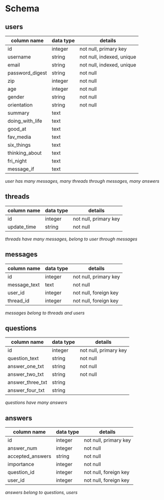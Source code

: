 # Schema

## users
column name     | data type | details
----------------|-----------|-----------------------
id              | integer   | not null, primary key
username        | string    | not null, indexed, unique
email           | string    | not null, indexed, unique
password_digest | string    | not null
zip             | integer   | not null
age             | integer   | not null
gender          | string    | not null
orientation     | string    | not null
summary         | text      |
doing_with_life | text      |
good_at         | text      |
fav_media       | text      |
six_things      | text      |
thinking_about  | text      |
fri_night       | text      |
message_if      | text      |

*user has many messages, many threads through messages,*
*many answers*

## threads
column name     | data type | details
----------------|-----------|-----------------------
id              | integer   | not null, primary key
update_time     | string    | not null

*threads have many messages, belong to user through messages*

## messages
column name     | data type | details
----------------|-----------|-----------------------
id              | integer   | not null, primary key
message_text    | text      | not null
user_id         | integer   | not null, foreign key
thread_id       | integer   | not null, foreign key

*messages belong to threads and users*

## questions
column name     | data type | details
----------------|-----------|-----------------------
id              | integer   | not null, primary key
question_text   | string    | not null
answer_one_txt  | string    | not null
answer_two_txt  | string    | not null
answer_three_txt| string    |
answer_four_txt | string    |

*questions have many answers*

## answers
column name     | data type | details
----------------|-----------|-----------------------
id              | integer   | not null, primary key
answer_num      | integer   | not null
accepted_answers| string    | not null
importance      | integer   | not null
question_id     | integer   | not null, foreign key
user_id         | integer   | not null, foreign key

*answers belong to questions, users*
